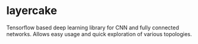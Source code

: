 # layercake
Tensorflow based deep learning library for CNN and fully connected networks. Allows easy usage and quick exploration of various topologies.
